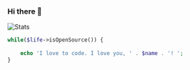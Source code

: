 ### Hi there 👋

![Stats](https://github-readme-stats.vercel.app/api?username=coswat&show_icons=true&count_private=true&theme=dark)

```php
while($life->isOpenSource()) {
    
    echo 'I love to code. I love you, ' . $name . '! ';
}
```
